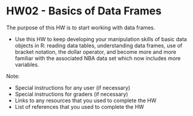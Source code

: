# HW02 - Basics of Data Frames

The purpose of this HW is to start working with data frames.
- Use this HW to keep developing your manipulation skills of basic data objects in R:
reading data tables, understanding data frames, use of bracket notation, the dollar operator, and become more and more familiar with the associated NBA data set which now includes more variables.

Note:
- Special instructions for any user (if necessary)
- Special instructions for graders (if necessary)
- Links to any resources that you used to complete the HW
- List of references that you used to complete the HW
